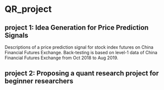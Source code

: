 # QR_project

## project 1: Idea Generation for Price Prediction Signals  
Descriptions of a price prediction signal for stock index futures on China Financial Futures Exchange. Back-testing is based on level-1 data of China Financial Futures Exchange
from Oct 2018 to Aug 2019.

## project 2: Proposing a quant research project for beginner researchers

